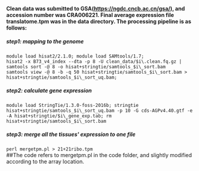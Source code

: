 #### Clean data was submitted to GSA(https://ngdc.cncb.ac.cn/gsa/), and accession number was CRA006221. Final average expression file translatome.tpm was in the data directory. The processing pipeline is as follows:  
##### step1: mapping to the genome  
`module load hisat2/2.1.0; module load SAMtools/1.7;`  
`hisat2 -x B73_v4_index --dta -p 8 -U clean_data/$i\.clean.fq.gz | samtools sort -@ 8 -o hisat+stringtie/samtools_$i\_sort.bam`   
`samtools view -@ 8 -b -q 50 hisat+stringtie/samtools_$i\_sort.bam > hisat+stringtie/samtools_$i\_sort_uq.bam;`  

##### step2: calculate gene expression  
`module load StringTie/1.3.0-foss-2016b; stringtie hisat+stringtie/samtools_$i\_sort_uq.bam -p 10 -G cds-AGPv4.40.gtf -e -A hisat+stringtie/$i\_gene_exp.tab; rm hisat+stringtie/samtools_$i\_sort.bam`  

##### step3: merge all the tissues' expression to one file  
`perl mergetpm.pl > 21+21ribo.tpm`  
##The code refers to mergetpm.pl in the code folder, and slightly modified according to the array location.
